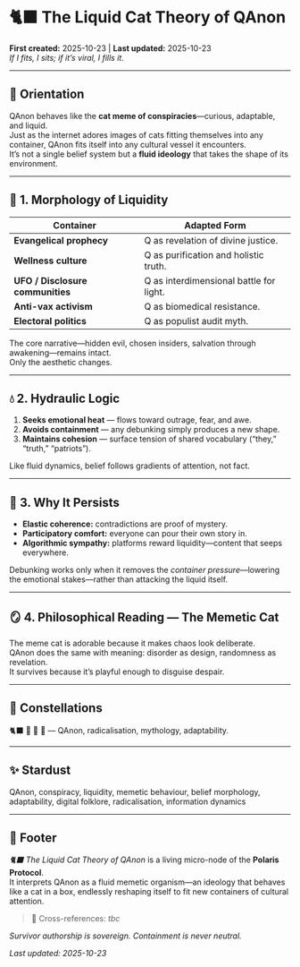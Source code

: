 # 🐈‍⬛ The Liquid Cat Theory of QAnon  
**First created:** 2025-10-23 | **Last updated:** 2025-10-23  
*If I fits, I sits; if it’s viral, I fills it.*

---

## 🧭 Orientation  
QAnon behaves like the **cat meme of conspiracies**—curious, adaptable, and liquid.  
Just as the internet adores images of cats fitting themselves into any container, QAnon fits itself into any cultural vessel it encounters.  
It’s not a single belief system but a **fluid ideology** that takes the shape of its environment.

---

## 🧩 1.  Morphology of Liquidity  
| Container | Adapted Form |
|------------|---------------|
| **Evangelical prophecy** | Q as revelation of divine justice. |
| **Wellness culture** | Q as purification and holistic truth. |
| **UFO / Disclosure communities** | Q as interdimensional battle for light. |
| **Anti-vax activism** | Q as biomedical resistance. |
| **Electoral politics** | Q as populist audit myth. |

The core narrative—hidden evil, chosen insiders, salvation through awakening—remains intact.  
Only the aesthetic changes.

---

## 💧 2.  Hydraulic Logic  
1. **Seeks emotional heat** — flows toward outrage, fear, and awe.  
2. **Avoids containment** — any debunking simply produces a new shape.  
3. **Maintains cohesion** — surface tension of shared vocabulary (“they,” “truth,” “patriots”).  

Like fluid dynamics, belief follows gradients of attention, not fact.

---

## 🧠 3.  Why It Persists  
- **Elastic coherence:** contradictions are proof of mystery.  
- **Participatory comfort:** everyone can pour their own story in.  
- **Algorithmic sympathy:** platforms reward liquidity—content that seeps everywhere.

Debunking works only when it removes the *container pressure*—lowering the emotional stakes—rather than attacking the liquid itself.

---

## 🪞 4.  Philosophical Reading — The Memetic Cat  
The meme cat is adorable because it makes chaos look deliberate.  
QAnon does the same with meaning: disorder as design, randomness as revelation.  
It survives because it’s playful enough to disguise despair.

---

## 🌌 Constellations  
🐈‍⬛ 🧊 🕎 🐍 — QAnon, radicalisation, mythology, adaptability.

---

## ✨ Stardust  
QAnon, conspiracy, liquidity, memetic behaviour, belief morphology, adaptability, digital folklore, radicalisation, information dynamics

---

## 🏮 Footer  
*🐈‍⬛ The Liquid Cat Theory of QAnon* is a living micro-node of the **Polaris Protocol**.  
It interprets QAnon as a fluid memetic organism—an ideology that behaves like a cat in a box, endlessly reshaping itself to fit new containers of cultural attention.  

> 📡 Cross-references: *tbc*  
  


*Survivor authorship is sovereign. Containment is never neutral.*

_Last updated: 2025-10-23_
